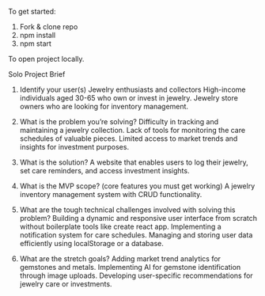To get started:

1. Fork & clone repo
2. npm install
3. npm start

To open project locally.


Solo Project Brief


1. Identify your user(s)
Jewelry enthusiasts and collectors
High-income individuals aged 30-65 who own or invest in jewelry.
Jewelry store owners who are looking for inventory management.


2. What is the problem you’re solving?
Difficulty in tracking and maintaining a jewelry collection.
Lack of tools for monitoring the care schedules of valuable pieces.
Limited access to market trends and insights for investment purposes.


3. What is the solution?
A website that enables users to log their jewelry, set care reminders, and access investment insights.


4. What is the MVP scope? (core features you must get working)
A jewelry inventory management system with CRUD functionality.


5. What are the tough technical challenges involved with solving this problem?
Building a dynamic and responsive user interface from scratch without boilerplate tools like create react app.
Implementing a notification system for care schedules.
Managing and storing user data efficiently using localStorage or a database.


6. What are the stretch goals?
Adding market trend analytics for gemstones and metals.
Implementing AI for gemstone identification through image uploads.
Developing user-specific recommendations for jewelry care or investments.


